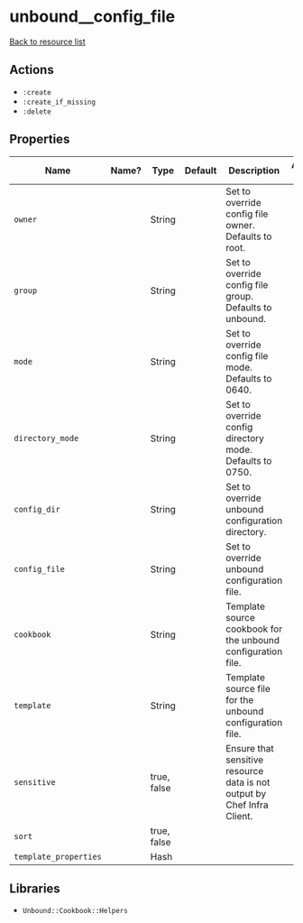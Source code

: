 # unbound__config_file

[Back to resource list](../README.md#resources)

## Actions

- `:create`
- `:create_if_missing`
- `:delete`

## Properties

| Name                  | Name? | Type        | Default | Description                                                             | Allowed Values |
| --------------------- | ----- | ----------- | ------- | ----------------------------------------------------------------------- | -------------- |
| `owner`               |       | String      |         | Set to override config file owner. Defaults to root.                    |                |
| `group`               |       | String      |         | Set to override config file group. Defaults to unbound.                 |                |
| `mode`                |       | String      |         | Set to override config file mode. Defaults to 0640.                     |                |
| `directory_mode`      |       | String      |         | Set to override config directory mode. Defaults to 0750.                |                |
| `config_dir`          |       | String      |         | Set to override unbound configuration directory.                        |                |
| `config_file`         |       | String      |         | Set to override unbound configuration file.                             |                |
| `cookbook`            |       | String      |         | Template source cookbook for the unbound configuration file.            |                |
| `template`            |       | String      |         | Template source file for the unbound configuration file.                |                |
| `sensitive`           |       | true, false |         | Ensure that sensitive resource data is not output by Chef Infra Client. |                |
| `sort`                |       | true, false |         |                                                                         |                |
| `template_properties` |       | Hash        |         |                                                                         |                |

## Libraries

- `Unbound::Cookbook::Helpers`
